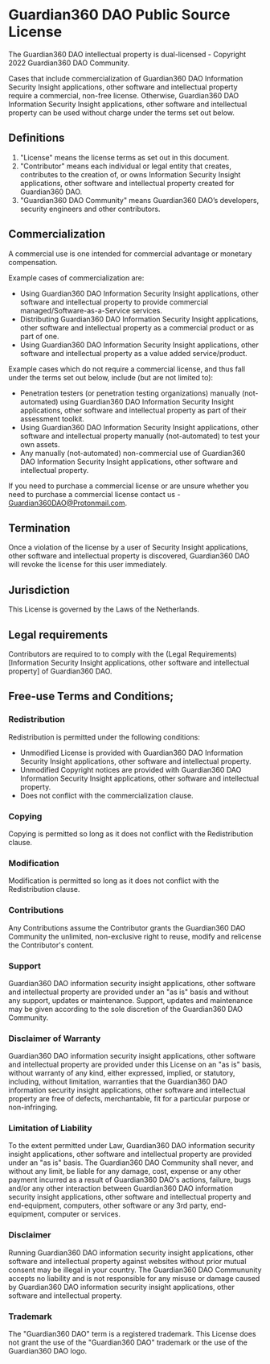 # Guardian360 DAO Public Source License

The Guardian360 DAO intellectual property is dual-licensed - Copyright 2022 Guardian360 DAO Community.

Cases that include commercialization of Guardian360 DAO Information Security Insight applications, other software and intellectual property require a commercial, non-free license. Otherwise, Guardian360 DAO Information Security Insight applications, other software and intellectual property can be used without charge under the terms set out below.

## Definitions 

1. "License" means the license terms as set out in this document.
2. "Contributor" means each individual or legal entity that creates, contributes to the creation of, or owns Information Security Insight applications, other software and intellectual property created for Guardian360 DAO.
3. "Guardian360 DAO Community" means Guardian360 DAO’s developers, security engineers and other contributors.

## Commercialization

A commercial use is one intended for commercial advantage or monetary compensation.

Example cases of commercialization are:

- Using Guardian360 DAO Information Security Insight applications, other software and intellectual property to provide commercial managed/Software-as-a-Service services.
- Distributing Guardian360 DAO Information Security Insight applications, other software and intellectual property as a commercial product or as part of one.
- Using Guardian360 DAO Information Security Insight applications, other software and intellectual property as a value added service/product.

Example cases which do not require a commercial license, and thus fall under the terms set out below, include (but are not limited to):

- Penetration testers (or penetration testing organizations) manually (not-automated) using Guardian360 DAO Information Security Insight applications, other software and intellectual property as part of their assessment toolkit.
- Using Guardian360 DAO Information Security Insight applications, other software and intellectual property manually (not-automated) to test your own assets.
- Any manually (not-automated) non-commercial use of Guardian360 DAO Information Security Insight applications, other software and intellectual property.

If you need to purchase a commercial license or are unsure whether you need to purchase a commercial license contact us - Guardian360DAO@Protonmail.com.

## Termination

Once a violation of the license by a user of Security Insight applications, other software and intellectual property is discovered, Guardian360 DAO will revoke the license for this user immediately.

## Jurisdiction

This License is governed by the Laws of the Netherlands.

## Legal requirements

Contributors are required to to comply with the (Legal Requirements)[Information Security Insight applications, other software and intellectual property] of Guardian360 DAO.

## Free-use Terms and Conditions;

### Redistribution

Redistribution is permitted under the following conditions:

- Unmodified License is provided with Guardian360 DAO Information Security Insight applications, other software and intellectual property.
- Unmodified Copyright notices are provided with Guardian360 DAO Information Security Insight applications, other software and intellectual property.
- Does not conflict with the commercialization clause.

### Copying

Copying is permitted so long as it does not conflict with the Redistribution clause.

### Modification

Modification is permitted so long as it does not conflict with the Redistribution clause.

### Contributions

Any Contributions assume the Contributor grants the Guardian360 DAO Community the unlimited, non-exclusive right to reuse, modify and relicense the Contributor's content.

### Support

Guardian360 DAO information security insight applications, other software and intellectual property are provided under an "as is" basis and without any support, updates or maintenance. Support, updates and maintenance may be given according to the sole discretion of the Guardian360 DAO Community.

### Disclaimer of Warranty

Guardian360 DAO information security insight applications, other software and intellectual property are provided under this License on an "as is" basis, without warranty of any kind, either expressed, implied, or statutory, including, without limitation, warranties that the Guardian360 DAO information security insight applications, other software and intellectual property are free of defects, merchantable, fit for a particular purpose or non-infringing.

### Limitation of Liability

To the extent permitted under Law, Guardian360 DAO information security insight applications, other software and intellectual property are provided under an "as is" basis. The Guardian360 DAO Community shall never, and without any limit, be liable for any damage, cost, expense or any other payment incurred as a result of Guardian360 DAO's actions, failure, bugs and/or any other interaction between Guardian360 DAO information security insight applications, other software and intellectual property and end-equipment, computers, other software or any 3rd party, end-equipment, computer or services.

### Disclaimer

Running Guardian360 DAO information security insight applications, other software and intellectual property against websites without prior mutual consent may be illegal in your country. The Guardian360 DAO Commununity accepts no liability and is not responsible for any misuse or damage caused by Guardian360 DAO information security insight applications, other software and intellectual property.

### Trademark

The "Guardian360 DAO" term is a registered trademark. This License does not grant the use of the "Guardian360 DAO" trademark or the use of the Guardian360 DAO logo.
